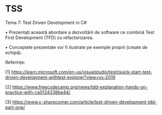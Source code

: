 # TSS

Tema 7: Test Driven Development in C#

• Prezentați această abordare a dezvoltării de software ce combină Test First Development
(TFD) cu refactorizarea.

• Conceptele prezentate vor fi ilustrate pe exemple proprii (create de echipă).


Referințe:

[1] https://learn.microsoft.com/en-us/visualstudio/test/quick-start-test-driven-development-withtest-explorer?view=vs-2019

[2] https://www.freecodecamp.org/news/tdd-explanation-hands-on-practice-with-ca0124338be44/

[3] https://www.c-sharpcorner.com/article/test-driven-development-tdd-part-one/
